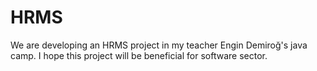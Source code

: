 # HRMS
We are developing an HRMS project in my teacher Engin Demiroğ's java camp.
I hope this project will be beneficial for software sector. 
